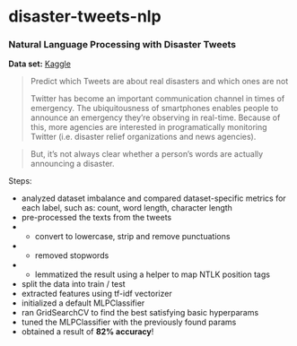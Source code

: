 # disaster-tweets-nlp
### Natural Language Processing with Disaster Tweets

**Data set:** [Kaggle](https://www.kaggle.com/competitions/nlp-getting-started/overview)

> Predict which Tweets are about real disasters and which ones are not
> 
> Twitter has become an important communication channel in times of emergency.
>The ubiquitousness of smartphones enables people to announce an emergency they’re observing in real-time. Because of this, more agencies are interested in programatically monitoring Twitter (i.e. disaster relief organizations and news agencies).

>But, it’s not always clear whether a person’s words are actually announcing a disaster.


Steps:
- analyzed dataset imbalance and compared dataset-specific metrics for each label, such as: count, word length, character length
- pre-processed the texts from the tweets
- - convert to lowercase, strip and remove punctuations
- - removed stopwords
- - lemmatized the result using a helper to map NTLK position tags
- split the data into train / test
- extracted features using tf-idf vectorizer
- initialized a default MLPClassifier
- ran GridSearchCV to find the best satisfying basic hyperparams
- tuned the MLPClassifier with the previously found params
- obtained a result of **82% accuracy**!
